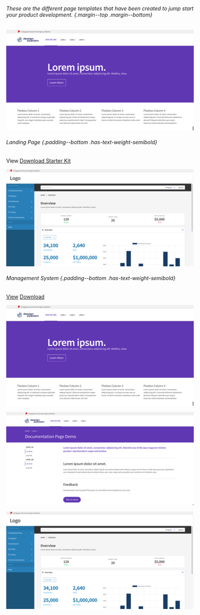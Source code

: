 ###### These are the different page templates that have been created to jump start your product development. {.margin--top .margin--bottom}

![Landing Page](/assets/img/demo/demo-landing-page.png)

###### Landing Page {.padding--bottom .has-text-weight-semibold}

View [Download Starter
Kit](/assets/downloads/sgds-starterkit-grunt-v1.1.0.zip)

![Documentation Page](/assets/img/demo/demo-management-system.png)

###### Management System {.padding--bottom .has-text-weight-semibold}

[View](/admin-template/overview/)
[Download](/assets/downloads/sgds-management-system.zip)

![](/assets/img/demo/demo-landing-page.png)

![](/assets/img/demo/demo-documentation-page.png)

![](/assets/img/demo/demo-management-system.png)
